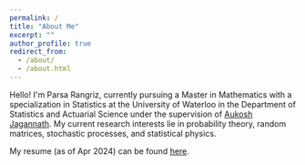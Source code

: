 ```yaml
---
permalink: /
title: "About Me"
excerpt: ""
author_profile: true
redirect_from: 
  - /about/
  - /about.html
---
```

Hello! I'm Parsa Rangriz, currently pursuing a Master in Mathematics with a specialization in Statistics at the University of Waterloo in the Department of Statistics and Actuarial Science under the supervision of [Aukosh Jagannath](https://aukosh.github.io/). My current research interests lie in probability theory, random matrices, stochastic processes, and statistical physics. 

My resume (as of Apr 2024) can be found [here](/cv). 
